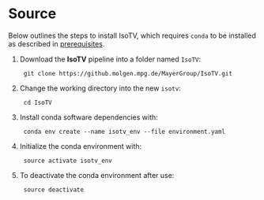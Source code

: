 # Source

Below outlines the steps to install IsoTV, which requires `conda` to be installed as described in [prerequisites](prerequisite.md).

1. Download the **IsoTV** pipeline into a folder named `IsoTV`:

        git clone https://github.molgen.mpg.de/MayerGroup/IsoTV.git

2. Change the working directory into the new `isotv`:

        cd IsoTV

3. Install conda software dependencies with:

        conda env create --name isotv_env --file environment.yaml

4. Initialize the conda environment with:

        source activate isotv_env

5. To deactivate the conda environment after use:

        source deactivate

